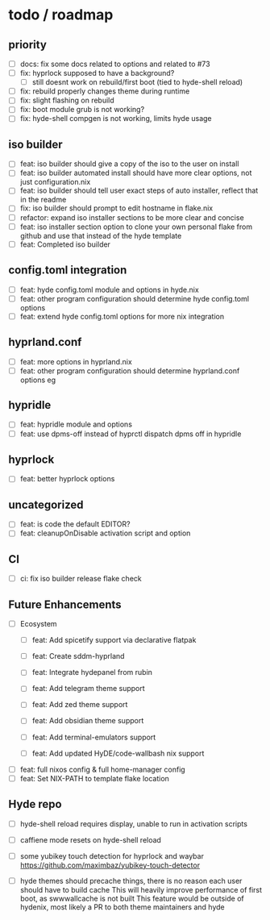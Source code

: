 
# todo / roadmap

## priority

- [ ] docs: fix some docs related to options and related to #73
- [ ] fix: hyprlock supposed to have a background?
  - [ ] still doesnt work on rebuild/first boot (tied to hyde-shell reload)
- [ ] fix: rebuild properly changes theme during runtime
- [ ] fix: slight flashing on rebuild
- [ ] fix: boot module grub is not working?
- [ ] fix: hyde-shell compgen is not working, limits hyde usage

## iso builder

- [ ] feat: iso builder should give a copy of the iso to the user on install
- [ ] feat: iso builder automated install should have more clear options, not just configuration.nix
- [ ] feat: iso builder should tell user exact steps of auto installer, reflect that in the readme
- [ ] fix: iso builder should prompt to edit hostname in flake.nix
- [ ] refactor: expand iso installer sections to be more clear and concise
- [ ] feat: iso installer section option to clone your own personal flake from github and use that instead of the hyde template
- [ ] feat: Completed iso builder

## config.toml integration

- [ ] feat: hyde config.toml module and options in hyde.nix
- [ ] feat: other program configuration should determine hyde config.toml options
- [ ] feat: extend hyde config.toml options for more nix integration

## hyprland.conf

- [ ] feat: more options in hyprland.nix
- [ ] feat: other program configuration should determine hyprland.conf options eg

## hypridle

- [ ] feat: hypridle module and options
- [ ] feat: use dpms-off instead of hyprctl dispatch dpms off in hypridle

## hyprlock

- [ ] feat: better hyprlock options

## uncategorized

- [ ] feat: is code the default EDITOR?
- [ ] feat: cleanupOnDisable activation script and option

## CI

- [ ] ci: fix iso builder release flake check

## Future Enhancements

- [ ] Ecosystem
  - [ ] feat: Add spicetify support via declarative flatpak
  
  - [ ] feat: Create sddm-hyprland
  - [ ] feat: Integrate hydepanel from rubin
  - [ ] feat: Add telegram theme support
  - [ ] feat: Add zed theme support
  - [ ] feat: Add obsidian theme support
  - [ ] feat: Add terminal-emulators support
  - [ ] feat: Add updated HyDE/code-wallbash nix support
- [ ] feat: full nixos config & full home-manager config
- [ ] feat: Set NIX-PATH to template flake location

## Hyde repo

- [ ] hyde-shell reload requires display, unable to run in activation scripts
- [ ] caffiene mode resets on hyde-shell reload
- [ ] some yubikey touch detection for hyprlock and waybar <https://github.com/maximbaz/yubikey-touch-detector>

- [ ] hyde themes should precache things, there is no reason each user should have to build cache
This will heavily improve performance of first boot, as swwwallcache is not built
This feature would be outside of hydenix, most likely a PR to both theme maintainers and hyde
